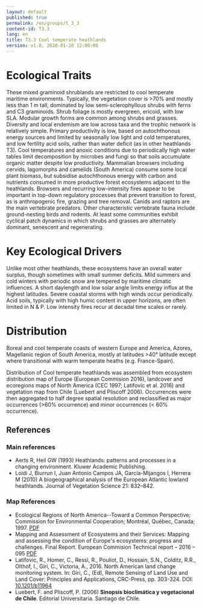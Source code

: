 ```yaml
---
layout: default
published: true
permalink: /en/groups/t_3_3
content-id: T3.3
lang: en
title: T3.3 Cool temperate heathlands
version: v1.0, 2020-01-20 12:00:00
---
```

# Ecological Traits
 
These mixed graminoid shrublands are restricted to cool temperate maritime environments. Typically, the vegetation cover is >70% and mostly less than 1 m tall, dominated by low semi-sclerophyllous shrubs with ferns and C3 graminoids. Shrub foliage is mostly evergreen, ericoid, with low SLA. Modular growth forms are common among shrubs and grasses. Diversity and local endemism are low across taxa and the trophic network is relatively simple. Primary productivity is low, based on autochthonous energy sources and limited by seasonally low light and cold temperatures, and low fertility acid soils, rather than water deficit (as in other heathlands T3). Cool temperatures and anoxic conditions due to periodically high water tables limit decomposition by microbes and fungi so that soils accumulate organic matter despite low productivity. Mammalian  browsers including cervids, lagomorphs and camelids (South America) consume some local plant biomass, but subsidise autochthonous energy with carbon and nutrients consumed in more productive forest ecosystems adjacent to the heathlands. Browsers and recurring low-intensity fires appear to be important in top-down regulatory processes that prevent transition to forest, as is anthropogenic fire, grazing and tree removal. Canids and raptors are the main vertebrate predators. Other characteristic vertebrate fauna include ground-nesting birds and rodents. At least some communities exhibit cyclical patch dynamics in which shrubs and grasses are alternately dominant, senescent and regenerating.
 
# Key Ecological Drivers
 
Unlike most other heathlands, these ecosystems have an overall water surplus, though sometimes with small summer deficits. Mild summers and cold winters with periodic snow are tempered by maritime climatic influences. A short daylength and low solar angle limits energy influx at the highest latitudes. Severe coastal storms with high winds occur periodically. Acid soils, typically with high humic content in upper horizons, are often limited in N & P. Low intensity fires recur at decadal time scales or rarely.
 
# Distribution
 
Boreal and cool temperate coasts of western Europe and America, Azores, Magellanic region of South America, mostly at latitudes >40° latitude except where transitional with warm temperate heaths (e.g. France-Spain).

Distribution of Cool temperate heathlands was assembled from ecosystem distribution map of Europe (European Commision 2016), landcover and ecoregions maps of North America (CEC 1997; Latifovic et al. 2016) and vegetation map from Chile (Luebert and Pliscoff 2006). Occurrences were then aggregated to half degree spatial resolution and reclassified as major occurrences (>60% occurrence) and minor occurrences (< 60% occurrence).

## References
### Main references
* Aerts R, Heil GW (1993) Heathlands: patterns and processes in a changing environment. Kluwer Academic Publishing.
* Loidi J, Biurrun I, Juan Antonio Campos JA, García-Mijangos I, Herrera M (2010) A biogeographical analysis of the European Atlantic lowland heathlands. Journal of Vegetation Science 21: 832–842.
### Map References
* Ecological Regions of North America--Toward a Common Perspective;  Commission for Environmental Cooperation; Montréal, Québec, Canada; 1997. [PDF](http://www3.cec.org/islandora/en/item/1701-ecological-regions-north-america-toward-common-perspective-en.pdf)
* Mapping and Assessment of Ecosystems and their Services: Mapping and assessing the condition of Europe's ecosystems: progress and challenges. Final Report. European Commision Technical report – 2016 – 095 [PDF](https://www.eea.europa.eu/data-and-maps/data/ecosystem-types-of-europe-1)
* Latifovic, R., Homer, C., Ressl, R., Pouliot, D., Hossain, S.N., Colditz, R.R., Olthof, I., Giri, C., Victoria, A., 2016. North American land change monitoring system. In: Giri, C., (Ed), Remote Sensing of Land Use and Land Cover: Principles and Applications, CRC-Press, pp. 303-324. DOI: [10.1201/b11964](https://doi.org/10.1201/b11964)
* Luebert, F. and Pliscoff, P. (2006) **Sinopsis bioclimática y vegetacional de Chile**.  Editorial Universitaria. Santiago de Chile.
